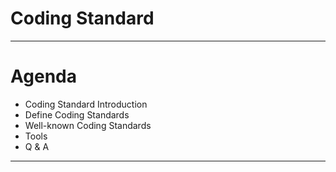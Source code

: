 # Coding Standard 

---

# Agenda
- Coding Standard Introduction
- Define Coding Standards
- Well-known Coding Standards
- Tools
- Q & A

--- 
